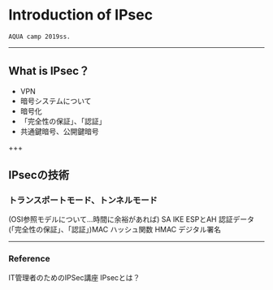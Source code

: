# Introduction of IPsec


	AQUA camp 2019ss.

---

## What is IPsec？

- VPN
- 暗号システムについて
- 暗号化
- 「完全性の保証」、「認証」
- 共通鍵暗号、公開鍵暗号
	
+++

## IPsecの技術

### トランスポートモード、トンネルモード
(OSI参照モデルについて...時間に余裕があれば)
SA
IKE
ESPとAH
認証データ(「完全性の保証」、「認証」)MAC
ハッシュ関数
HMAC
デジタル署名

---

### Reference 
IT管理者のためのIPSec講座
IPsecとは？
